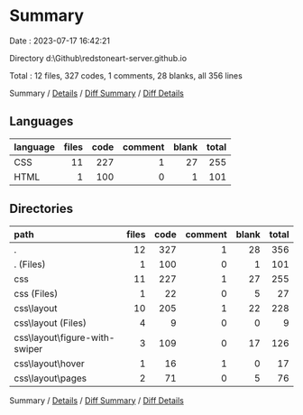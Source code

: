 # Summary

Date : 2023-07-17 16:42:21

Directory d:\\Github\\redstoneart-server.github.io

Total : 12 files,  327 codes, 1 comments, 28 blanks, all 356 lines

Summary / [Details](details.md) / [Diff Summary](diff.md) / [Diff Details](diff-details.md)

## Languages
| language | files | code | comment | blank | total |
| :--- | ---: | ---: | ---: | ---: | ---: |
| CSS | 11 | 227 | 1 | 27 | 255 |
| HTML | 1 | 100 | 0 | 1 | 101 |

## Directories
| path | files | code | comment | blank | total |
| :--- | ---: | ---: | ---: | ---: | ---: |
| . | 12 | 327 | 1 | 28 | 356 |
| . (Files) | 1 | 100 | 0 | 1 | 101 |
| css | 11 | 227 | 1 | 27 | 255 |
| css (Files) | 1 | 22 | 0 | 5 | 27 |
| css\\layout | 10 | 205 | 1 | 22 | 228 |
| css\\layout (Files) | 4 | 9 | 0 | 0 | 9 |
| css\\layout\\figure-with-swiper | 3 | 109 | 0 | 17 | 126 |
| css\\layout\\hover | 1 | 16 | 1 | 0 | 17 |
| css\\layout\\pages | 2 | 71 | 0 | 5 | 76 |

Summary / [Details](details.md) / [Diff Summary](diff.md) / [Diff Details](diff-details.md)